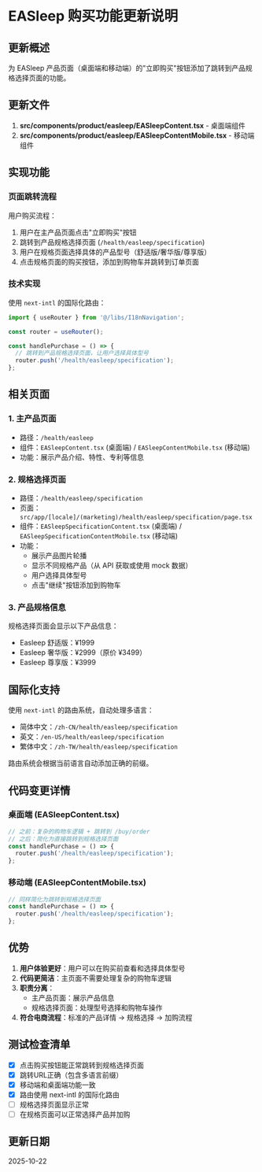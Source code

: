 # EASleep 购买功能更新说明

## 更新概述

为 EASleep 产品页面（桌面端和移动端）的"立即购买"按钮添加了跳转到产品规格选择页面的功能。

## 更新文件

1. **src/components/product/easleep/EASleepContent.tsx** - 桌面端组件
2. **src/components/product/easleep/EASleepContentMobile.tsx** - 移动端组件

## 实现功能

### 页面跳转流程

用户购买流程：
1. 用户在主产品页面点击"立即购买"按钮
2. 跳转到产品规格选择页面 (`/health/easleep/specification`)
3. 用户在规格页面选择具体的产品型号（舒适版/奢华版/尊享版）
4. 点击规格页面的购买按钮，添加到购物车并跳转到订单页面

### 技术实现

使用 `next-intl` 的国际化路由：
```typescript
import { useRouter } from '@/libs/I18nNavigation';

const router = useRouter();

const handlePurchase = () => {
  // 跳转到产品规格选择页面，让用户选择具体型号
  router.push('/health/easleep/specification');
};
```

## 相关页面

### 1. 主产品页面
- 路径：`/health/easleep`
- 组件：`EASleepContent.tsx` (桌面端) / `EASleepContentMobile.tsx` (移动端)
- 功能：展示产品介绍、特性、专利等信息

### 2. 规格选择页面
- 路径：`/health/easleep/specification`
- 页面：`src/app/[locale]/(marketing)/health/easleep/specification/page.tsx`
- 组件：`EASleepSpecificationContent.tsx` (桌面端) / `EASleepSpecificationContentMobile.tsx` (移动端)
- 功能：
  - 展示产品图片轮播
  - 显示不同规格产品（从 API 获取或使用 mock 数据）
  - 用户选择具体型号
  - 点击"继续"按钮添加到购物车

### 3. 产品规格信息
规格选择页面会显示以下产品信息：
- Easleep 舒适版：¥1999
- Easleep 奢华版：¥2999（原价 ¥3499）
- Easleep 尊享版：¥3999

## 国际化支持

使用 `next-intl` 的路由系统，自动处理多语言：
- 简体中文：`/zh-CN/health/easleep/specification`
- 英文：`/en-US/health/easleep/specification`
- 繁体中文：`/zh-TW/health/easleep/specification`

路由系统会根据当前语言自动添加正确的前缀。

## 代码变更详情

### 桌面端 (EASleepContent.tsx)
```typescript
// 之前：复杂的购物车逻辑 + 跳转到 /buy/order
// 之后：简化为直接跳转到规格选择页面
const handlePurchase = () => {
  router.push('/health/easleep/specification');
};
```

### 移动端 (EASleepContentMobile.tsx)
```typescript
// 同样简化为跳转到规格选择页面
const handlePurchase = () => {
  router.push('/health/easleep/specification');
};
```

## 优势

1. **用户体验更好**：用户可以在购买前查看和选择具体型号
2. **代码更简洁**：主页面不需要处理复杂的购物车逻辑
3. **职责分离**：
   - 主产品页面：展示产品信息
   - 规格选择页面：处理型号选择和购物车操作
4. **符合电商流程**：标准的产品详情 → 规格选择 → 加购流程

## 测试检查清单

- [x] 点击购买按钮能正常跳转到规格选择页面
- [x] 跳转URL正确（包含多语言前缀）
- [x] 移动端和桌面端功能一致
- [x] 路由使用 next-intl 的国际化路由
- [ ] 规格选择页面显示正常
- [ ] 在规格页面可以正常选择产品并加购

## 更新日期
2025-10-22

